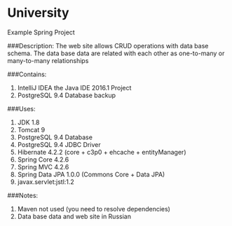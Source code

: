 # University
Example Spring Project

###Description:
The web site allows CRUD operations with data base schema. 
The data base data are related with each other as one-to-many or many-to-many relationships

###Contains:
1. IntelliJ IDEA the Java IDE 2016.1 Project
2. PostgreSQL 9.4 Database backup

###Uses:
1. JDK 1.8
2. Tomcat 9
2. PostgreSQL 9.4 Database
3. PostgreSQL 9.4 JDBC Driver
3. Hibernate 4.2.2 (core + c3p0 + ehcache + entityManager)
4. Spring Core 4.2.6
5. Spring MVC 4.2.6
6. Spring Data JPA 1.0.0 (Commons Core + Data JPA)
7. javax.servlet:jstl:1.2

###Notes:
1. Maven not used (you need to resolve dependencies)
2. Data base data and web site in Russian
